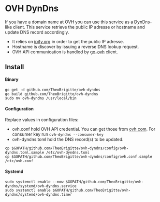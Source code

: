 # OVH DynDns

If you have a domain name at OVH you can use this service as a DynDns-like client.
This service retrieve the public IP adresse or hostname and update DNS record accordingly.

- It relies on [ipify.org][1] in order to get the public IP adresse.
- Hostname is discover by issuing a reverse DNS lookup request.
- OVH API communication is handled by [go-ovh][2] client.

## Install

#### Binary

```
go get -d github.com/TheoBrigitte/ovh-dyndns
go build github.com/TheoBrigitte/ovh-dyndns
sudo mv ovh-dyndns /usr/local/bin
```

#### Configuration

Replace values in configuration files:
* ovh.conf hold OVH API credential. You can get those from [ovh.com][3]. For consumer key run `ovh-dyndns --consumer-key`
* ovh-dyndns.toml hold the DNS record(s) to be updated.

```
cp $GOPATH/github.com/TheoBrigitte/ovh-dyndns/config/ovh-dyndns.toml.sample /etc/ovh-dyndns.toml
cp $GOPATH/github.com/TheoBrigitte/ovh-dyndns/config/ovh.conf.sample /etc/ovh.conf
```

#### Systemd
```
sudo systemctl enable --now $GOPATH/github.com/TheoBrigitte/ovh-dyndns/systemd/ovh-dyndns.service
sudo systemctl enable $GOPATH/github.com/TheoBrigitte/ovh-dyndns/systemd/ovh-dyndns.timer
```

[1]: https://www.ipify.org/
[2]: https://github.com/ovh/go-ovh/
[3]: https://api.ovh.com/g934.first_step_with_api

